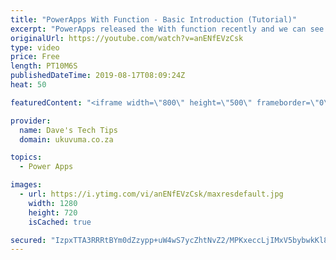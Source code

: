 ```yaml
---
title: "PowerApps With Function - Basic Introduction (Tutorial)"
excerpt: "PowerApps released the With function recently and we can see so much potential for it. Where Set() creates global variables that could be used throughout the app, and UpdateContext() creates variables that are only accessible on one screen, With() allows for variables to be used in context of one specific"
originalUrl: https://youtube.com/watch?v=anENfEVzCsk
type: video
price: Free
length: PT10M6S
publishedDateTime: 2019-08-17T08:09:24Z
heat: 50

featuredContent: "<iframe width=\"800\" height=\"500\" frameborder=\"0\" src=\"https://www.youtube.com/embed/anENfEVzCsk\" allow=\"accelerometer; autoplay; encrypted-media; gyroscope; picture-in-picture\" allowfullscreen></iframe>"

provider:
  name: Dave's Tech Tips
  domain: ukuvuma.co.za

topics:
  - Power Apps

images:
  - url: https://i.ytimg.com/vi/anENfEVzCsk/maxresdefault.jpg
    width: 1280
    height: 720
    isCached: true

secured: "IzpxTTA3RRRtBYm0dZzypp+uW4wS7ycZhtNvZ2/MPKxeccLjIMxV5bybwkKl8yssmJmHm5DyJatGF3VoguGKW+nodz35lM6atQszFGFN+JgGSfh3tr+hafCTrbuWkZIQuW2DH5W3geX5OJ/TiuOqYsyrfkXfzqTCTBTsINww8INwPOu3ElFEyz0NfsiBRJp1BZY3TYdik3+QIt9phrYtbuNmIOnKakgG6P90U/4De4jHix2NSREAHCzQ5jtoIsM1ReWr7JbW7IY037m989dIma+AXEoTYKqAt0Mca6L6kil2uYlege7g7ziU3aKEVU31Cda6T6Wc+0y5npF0X0u+R5HLSmaJ1ElNLe8ZdlSFh9DDgQPujcqFDidGFM1QuK656OqrYgY/+KTJPociv4GlFnI4DmHgcf5Jdg/irEYNfQE=;XtHW8Hk4EAG+NhfL6YumWg=="
---
```


